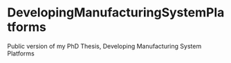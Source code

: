 # DevelopingManufacturingSystemPlatforms
Public version of my PhD Thesis, Developing Manufacturing System Platforms
